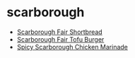 # scarborough

 * [Scarborough Fair Shortbread](../../index/s/scarborough-fair-shortbread-232644.json)
 * [Scarborough Fair Tofu Burger](../../index/s/scarborough-fair-tofu-burger-366471.json)
 * [Spicy Scarborough Chicken Marinade](../../index/s/spicy-scarborough-chicken-marinade.json)
